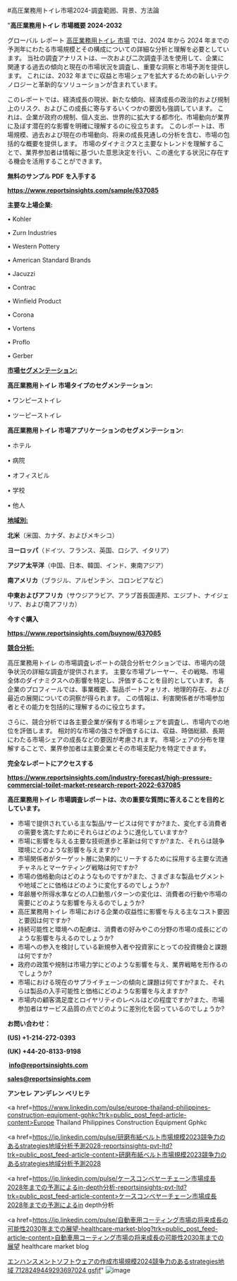 #高圧業務用トイレ市場2024-調査範囲、背景、方法論

"<strong>高圧業務用トイレ 市場概要 2024-2032</strong>

グローバル レポート <a href=https://www.reportsinsights.com/sample/637085>高圧業務用トイレ 市場</a> では、2024 年から 2024 年までの予測年にわたる市場規模とその構成についての詳細な分析と理解を必要としています。 当社の調査アナリストは、一次および二次調査手法を使用して、企業に関連する過去の傾向と現在の市場状況を調査し、重要な洞察と市場予測を提供します。 これには、2032 年までに収益と市場シェアを拡大​​するための新しいテクノロジーと革新的なソリューションが含まれています。

このレポートでは、経済成長の現状、新たな傾向、経済成長の政治的および規制上のリスク、およびこの成長に寄与するいくつかの要因も強調しています。 これは、企業が政府の規制、個人支出、世界的に拡大する都市化、市場動向が業界に及ぼす潜在的な影響を明確に理解するのに役立ちます。 このレポートは、市場規模、過去および現在の市場動向、将来の成長見通しの分析を含む、市場の包括的な概要を提供します。 市場のダイナミクスと主要なトレンドを理解することで、業界参加者は情報に基づいた意思決定を行い、この進化する状況に存在する機会を活用することができます。

<strong><b>無料のサンプル PDF を入手する</b></strong>

<a href=https://www.reportsinsights.com/sample/637085><strong><u>https://www.reportsinsights.com/sample/637085</u></strong></a>

<strong>主要な上場企業:</strong>

• Kohler

• Zurn Industries

• Western Pottery

• American Standard Brands

• Jacuzzi

• Contrac

• Winfield Product

• Corona

• Vortens

• Proflo

• Gerber

<strong><u>市場セグメンテーション</u></strong><strong><u>:</u></strong>

<strong>高圧業務用トイレ 市場タイプのセグメンテーション:</strong>

• ワンピーストイレ

• ツーピーストイレ

<strong>高圧業務用トイレ 市場アプリケーションのセグメンテーション:</strong>

• ホテル

• 病院

• オフィスビル

• 学校

• 他人

<strong><u>地域別</u></strong><strong><u>:</u></strong>

<strong>北米</strong>（米国、カナダ、およびメキシコ）

<strong>ヨーロッパ</strong>（ドイツ、フランス、英国、ロシア、イタリア）

<strong>アジア太平洋</strong>（中国、日本、韓国、インド、東南アジア）

<strong>南アメリカ</strong>（ブラジル、アルゼンチン、コロンビアなど）

<strong>中東およびアフリカ</strong>（サウジアラビア、アラブ首長国連邦、エジプト、ナイジェリア、および南アフリカ）

<strong>今すぐ購入</strong>

<a href=https://www.reportsinsights.com/buynow/637085><strong><u>https://www.reportsinsights.com/buynow/637085</u></strong></a>

<strong><u>競合分析:</u></strong>

高圧業務用トイレ の市場調査レポートの競合分析セクションでは、市場内の競争状況の詳細な調査が提供されます。 主要な市場プレーヤー、その戦略、市場全体のダイナミクスへの影響を特定し、評価することを目的としています。 各企業のプロフィールでは、事業概要、製品ポートフォリオ、地理的存在、および最近の展開についての洞察が得られます。 この情報は、利害関係者が市場参加者とその能力を包括的に理解するのに役立ちます。

さらに、競合分析では各主要企業が保有する市場シェアを調査し、市場内での地位を評価します。 相対的な市場の強さを評価するには、収益、時価総額、長期にわたる市場シェアの成長などの要因が考慮されます。 市場シェアの分布を理解することで、業界参加者は主要企業とその市場支配力を特定できます。

<strong>完全なレポートにアクセスする</strong>

<a href=https://www.reportsinsights.com/industry-forecast/high-pressure-commercial-toilet-market-research-report-2022-637085><strong><u><b>https://www.reportsinsights.com/industry-forecast/high-pressure-commercial-toilet-market-research-report-2022-637085</b></u></strong></a>

<strong><b>高圧業務用トイレ 市場調査レポートは、次の重要な質問に答えることを目的としています。</b></strong>
<ul>
  <li>市場で提供されている主な製品/サービスは何ですか?また、変化する消費者の需要を満たすためにそれらはどのように進化していますか?</li>
  <li>市場に影響を与える主要な技術進歩と革新は何ですか?また、それらは競争環境にどのような影響を与えますか?</li>
  <li>市場関係者がターゲット層に効果的にリーチするために採用する主要な流通チャネルとマーケティング戦略は何ですか?</li>
  <li>市場の価格動向はどのようなものですか?また、さまざまな製品セグメントや地域ごとに価格はどのように変化するのでしょうか?</li>
  <li>年齢層や所得水準などの人口動態パターンの変化は、消費者の行動や市場の需要にどのような影響を与えるのでしょうか?</li>
  <li>高圧業務用トイレ 市場における企業の収益性に影響を与える主なコスト要因と要因は何ですか?</li>
  <li>持続可能性と環境への配慮は、消費者の好みやこの分野の市場の成長にどのような影響を与えるのでしょうか?</li>
  <li>市場への参入を検討している新規参入者や投資家にとっての投資機会と課題は何ですか?</li>
  <li>政府の政策や規制は市場力学にどのような影響を与え、業界戦略を形作るのでしょうか?</li>
  <li>市場における現在のサプライチェーンの傾向と課題は何ですか?また、それらは製品の入手可能性と価格にどのような影響を与えますか?</li>
  <li>市場内の顧客満足度とロイヤリティのレベルはどの程度ですか?また、市場参加者はサービス品質の点でどのように差別化を図っているのでしょうか?</li>
</ul>
<strong>お問い合わせ：</strong>

<strong>(US) +1-214-272-0393</strong>

<strong>(UK) +44-20-8133-9198</strong>

<strong> </strong><a href=info@reportsinsights.com><strong><u>info@reportsinsights.com</u></strong></a>

<a href=sales@reportsinsights.com><strong><u>sales@reportsinsights.com</u></strong></a>

<strong>アンセレ アンデレン ベリヒテ</strong>

<a href=https://www.linkedin.com/pulse/europe-thailand-philippines-construction-equipment-gphkc?trk=public_post_feed-article-content>Europe Thailand Philippines Construction Equipment Gphkc</a>

<a href=https://jp.linkedin.com/pulse/研磨布紙ベルト市場規模2023競争力のあるstrategies地域分析予測2028-reportsinsights-pvt-ltd?trk=public_post_feed-article-content>研磨布紙ベルト市場規模2023競争力のあるstrategies地域分析予測2028</a>

<a href=https://jp.linkedin.com/pulse/ケースコンベヤーチェーン市場成長2028年までの予測によるin-depth分析-reportsinsights-pvt-ltd?trk=public_post_feed-article-content>ケースコンベヤーチェーン市場成長2028年までの予測によるin depth分析</a>

<a href=https://jp.linkedin.com/pulse/自動車用コーティング市場の将来成長の可能性2030年までの展望-healthcare-market-blog?trk=public_post_feed-article-content>自動車用コーティング市場の将来成長の可能性2030年までの展望 healthcare market blog</a>

<a href=https://www.linkedin.com/pulse/エンハンスメントソフトウェアの作成市場規模2024競争力のあるstrategies地域-7128249449293697024-gsfjf/>エンハンスメントソフトウェアの作成市場規模2024競争力のあるstrategies地域 7128249449293697024 gsfjf</a>"
![image](https://github.com/aanak123/RIMarketer1/assets/158471119/39ccf3b1-d698-46f2-a8a8-79e16f206cea)
